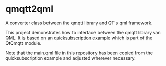 # qmqtt2qml
A converter class between the [qmqtt](https://github.com/emqtt/qmqtt) library and QT's qml framework.

This project demonstrates how to interface between the qmqtt library van QML. It is based on an 
[quicksubscription example](https://github.com/qt/qtmqtt/tree/5.11/examples/mqtt/quicksubscription)
which is part of the QtQmqtt module.

Note that the main.qml file in this repository has been copied from the quicksubscription example
and adjusted wherever necessary.
